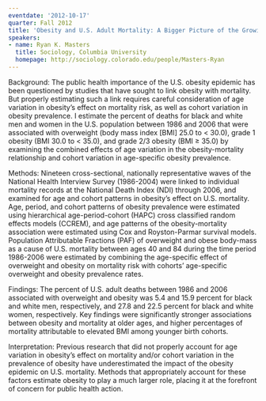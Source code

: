 ```yaml
---
eventdate: '2012-10-17'
quarter: Fall 2012
title: 'Obesity and U.S. Adult Mortality: A Bigger Picture of the Growing Threat'
speakers:
- name: Ryan K. Masters
  title: Sociology, Columbia University
  homepage: http://sociology.colorado.edu/people/Masters-Ryan
---
```

Background: The public health importance of the U.S. obesity epidemic has been questioned by studies that have sought to link obesity with mortality. But properly estimating such a link requires careful consideration of age variation in obesity’s effect on mortality risk, as well as cohort variation in obesity prevalence. I estimate the percent of deaths for black and white men and women in the U.S. population between 1986 and 2006 that were associated with overweight (body mass index [BMI] 25.0 to &lt; 30.0), grade 1 obesity (BMI 30.0 to &lt; 35.0), and grade 2/3 obesity (BMI ≥ 35.0) by examining the combined effects of age variation in the obesity-mortality relationship and cohort variation in age-specific obesity prevalence.

Methods: Nineteen cross-sectional, nationally representative waves of the National Health Interview Survey (1986-2004) were linked to individual mortality records at the National Death Index (NDI) through 2006, and examined for age and cohort patterns in obesity’s effect on U.S. mortality. Age, period, and cohort patterns of obesity prevalence were estimated using hierarchical age-period-cohort (HAPC) cross classified random effects models (CCREM), and age patterns of the obesity-mortality association were estimated using Cox and Royston-Parmar survival models. Population Attributable Fractions (PAF) of overweight and obese body-mass as a cause of U.S. mortality between ages 40 and 84 during the time period 1986-2006 were estimated by combining the age-specific effect of overweight and obesity on mortality risk with cohorts’ age-specific overweight and obesity prevalence rates.

Findings: The percent of U.S. adult deaths between 1986 and 2006 associated with overweight and obesity was 5.4 and 15.9 percent for black and white men, respectively, and 27.8 and 22.5 percent for black and white women, respectively. Key findings were significantly stronger associations between obesity and mortality at older ages, and higher percentages of mortality attributable to elevated BMI among younger birth cohorts.

Interpretation: Previous research that did not properly account for age variation in obesity’s effect on mortality and/or cohort variation in the prevalence of obesity have underestimated the impact of the obesity epidemic on U.S. mortality. Methods that appropriately account for these factors estimate obesity to play a much larger role, placing it at the forefront of concern for public health action.